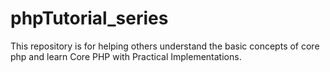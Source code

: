 # phpTutorial_series
This repository is for helping others understand the basic concepts of core php and learn Core PHP with Practical Implementations.
